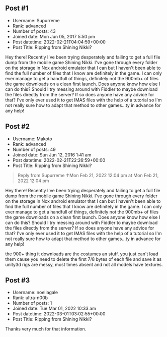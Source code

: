 ## Post #1
- Username: Supurreme
- Rank: advanced
- Number of posts: 43
- Joined date: Mon Jun 05, 2017 5:50 pm
- Post datetime: 2022-02-21T04:04:59+00:00
- Post Title: Ripping from Shining Nikki?

Hey there! Recently I've been trying desperately and failing to get a full file dump from the mobile game Shining Nikki. I've gone through every folder on the storage in Nox android emulator that I can but I haven't been able to find the full number of files that I know are definitely in the game. I can only ever manage to get a handfull of things, definitely not the 900mb+ of files the game downloads on a clean first launch. Does anyone know how else I can do this? Should I try messing around with Fiddler to maybe download the files directly from the server? If so does anyone have any advice for that? I've only ever used it to get IMAS files with the help of a tutorial so I'm not really sure how to adapt that method to other games...ty in advance for any help!
## Post #2
- Username: Makoto
- Rank: advanced
- Number of posts: 49
- Joined date: Sun Jun 12, 2016 1:41 am
- Post datetime: 2022-02-21T22:26:59+00:00
- Post Title: Ripping from Shining Nikki?

> Reply from Supurreme ↑Mon Feb 21, 2022 12:04 pm at Mon Feb 21, 2022 12:04 pm
>
> 
Hey there! Recently I've been trying desperately and failing to get a full file dump from the mobile game Shining Nikki. I've gone through every folder on the storage in Nox android emulator that I can but I haven't been able to find the full number of files that I know are definitely in the game. I can only ever manage to get a handfull of things, definitely not the 900mb+ of files the game downloads on a clean first launch. Does anyone know how else I can do this? Should I try messing around with Fiddler to maybe download the files directly from the server? If so does anyone have any advice for that? I've only ever used it to get IMAS files with the help of a tutorial so I'm not really sure how to adapt that method to other games...ty in advance for any help!

the 900+ thing it downloads are the costumes an stuff. you just can't load them cause you need to delete the first 7/8 bytes of each file and save it as unity3d
rigs are messy, most times absent and not all models have textures.
## Post #3
- Username: noellagale
- Rank: ultra-n00b
- Number of posts: 1
- Joined date: Tue Mar 01, 2022 10:33 am
- Post datetime: 2022-03-01T03:02:55+00:00
- Post Title: Ripping from Shining Nikki?

Thanks very much for that information.
